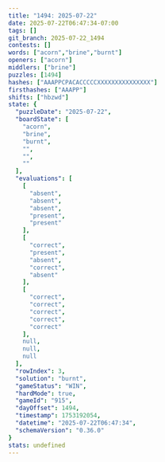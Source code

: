 ```yaml
---
title: "1494: 2025-07-22"
date: 2025-07-22T06:47:34-07:00
tags: []
git_branch: 2025-07-22_1494
contests: []
words: ["acorn","brine","burnt"]
openers: ["acorn"]
middlers: ["brine"]
puzzles: [1494]
hashes: ["AAAPPCPACACCCCCXXXXXXXXXXXXXXX"]
firsthashes: ["AAAPP"]
shifts: ["hbzwd"]
state: {
  "puzzleDate": "2025-07-22",
  "boardState": [
    "acorn",
    "brine",
    "burnt",
    "",
    "",
    ""
  ],
  "evaluations": [
    [
      "absent",
      "absent",
      "absent",
      "present",
      "present"
    ],
    [
      "correct",
      "present",
      "absent",
      "correct",
      "absent"
    ],
    [
      "correct",
      "correct",
      "correct",
      "correct",
      "correct"
    ],
    null,
    null,
    null
  ],
  "rowIndex": 3,
  "solution": "burnt",
  "gameStatus": "WIN",
  "hardMode": true,
  "gameId": "915",
  "dayOffset": 1494,
  "timestamp": 1753192054,
  "datetime": "2025-07-22T06:47:34",
  "schemaVersion": "0.36.0"
}
stats: undefined
---
```

<!-- more -->
